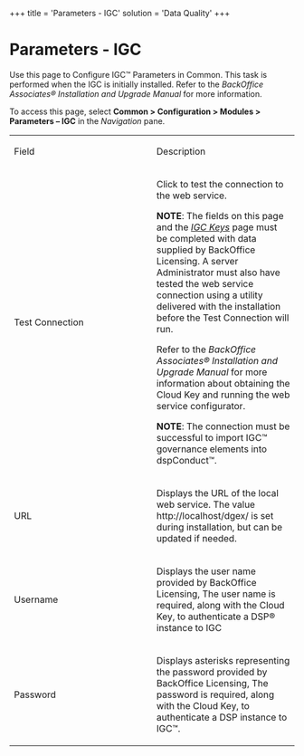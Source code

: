 +++
title = 'Parameters - IGC'
solution = 'Data Quality'
+++

# Parameters - IGC

<div class="use">

Use this page to Configure IGC™ Parameters in Common. This task is
performed when the IGC is initially installed. Refer to the *BackOffice
Associates® Installation and Upgrade Manual* for more information.

</div>

To access this page, select **Common \> Configuration \> Modules \>
Parameters – IGC** in the *Navigation* pane.

<table>
<colgroup>
<col style="width: 50%" />
<col style="width: 50%" />
</colgroup>
<tbody>
<tr class="odd">
<td><p>Field</p></td>
<td><p>Description</p></td>
</tr>
<tr class="even">
<td><p>Test Connection</p></td>
<td><p>Click to test the connection to the web service.</p>
<p><strong>NOTE</strong>: The fields on this page and the <em><a href="IGC_Keys.htm">IGC Keys</a></em> page must be completed with data supplied by BackOffice Licensing. A server Administrator must also have tested the web service connection using a utility delivered with the installation before the Test Connection will run.</p>
<p>Refer to the <em>BackOffice Associates® Installation and Upgrade Manual</em> for more information about obtaining the Cloud Key and running the web service configurator.</p>
<p><strong>NOTE</strong>: The connection must be successful to import IGC™ governance elements into dspConduct™.</p></td>
</tr>
<tr class="odd">
<td><p>URL</p></td>
<td><p>Displays the URL of the local web service. The value http://localhost/dgex/ is set during installation, but can be updated if needed.</p></td>
</tr>
<tr class="even">
<td><p>Username</p></td>
<td><p>Displays the user name provided by BackOffice Licensing, The user name is required, along with the Cloud Key, to authenticate a DSP® instance to IGC</p></td>
</tr>
<tr class="odd">
<td><p>Password</p></td>
<td><p>Displays asterisks representing the password provided by BackOffice Licensing, The password is required, along with the Cloud Key, to authenticate a DSP instance to IGC™.</p></td>
</tr>
</tbody>
</table>
